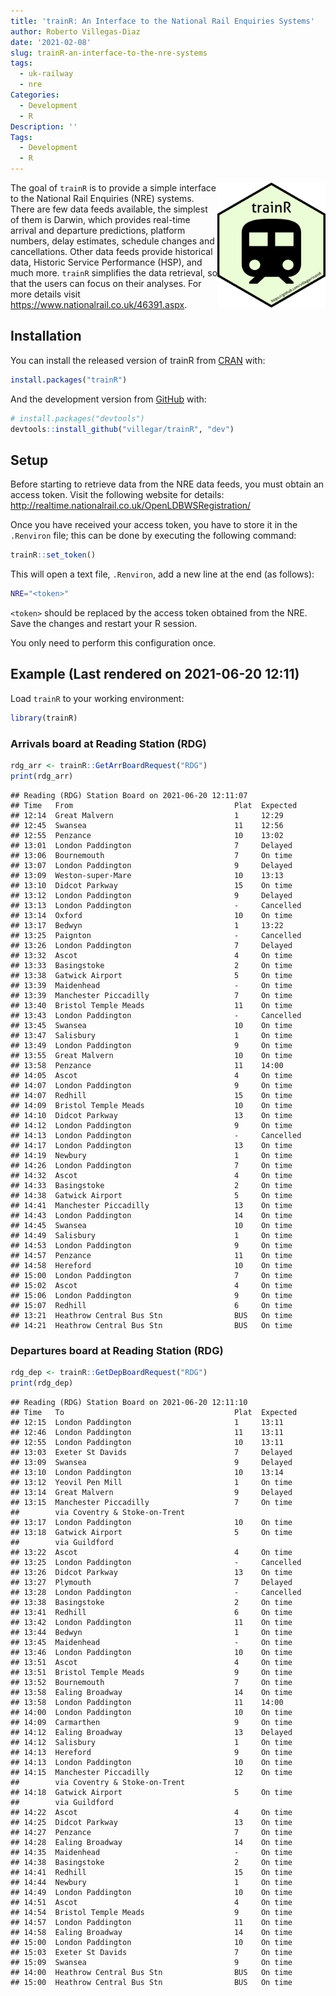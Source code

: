 ```yaml
---
title: 'trainR: An Interface to the National Rail Enquiries Systems'
author: Roberto Villegas-Diaz
date: '2021-02-08'
slug: trainR-an-interface-to-the-nre-systems
tags:
  - uk-railway
  - nre
Categories:
  - Development
  - R
Description: ''
Tags:
  - Development
  - R
---
```


<img src="https://raw.githubusercontent.com/villegar/trainR/main/inst/images/logo.png" alt="logo" align="right" height=200px/>

The goal of `trainR` is to provide a simple interface to the 
National Rail Enquiries (NRE) systems. There are few data feeds 
available, the simplest of them is Darwin, which provides real-time 
arrival and departure predictions, platform numbers, delay estimates, 
schedule changes and cancellations. Other data feeds provide historical 
data, Historic Service Performance (HSP), and much more. `trainR` 
simplifies the data retrieval, so that the users can focus on their 
analyses. For more details visit 
https://www.nationalrail.co.uk/46391.aspx.

## Installation

You can install the released version of trainR from [CRAN](https://CRAN.R-project.org) with:

``` r
install.packages("trainR")
```

And the development version from [GitHub](https://github.com/) with:

``` r
# install.packages("devtools")
devtools::install_github("villegar/trainR", "dev")
```

## Setup
Before starting to retrieve data from the NRE data feeds, you must obtain an access token. 
Visit the following website for details: http://realtime.nationalrail.co.uk/OpenLDBWSRegistration/

Once you have received your access token, you have to store it in the `.Renviron` file; this can be 
done by executing the following command:


```r
trainR::set_token()
```

This will open a text file, `.Renviron`, add a new line at the end (as follows):

```bash
NRE="<token>"
```

`<token>` should be replaced by the access token obtained from the NRE. Save the changes and restart 
your R session.

You only need to perform this configuration once.

## Example (Last rendered on 2021-06-20 12:11)

Load `trainR` to your working environment:

```r
library(trainR)
```

### Arrivals board at Reading Station (RDG)


```r
rdg_arr <- trainR::GetArrBoardRequest("RDG")
print(rdg_arr)
```

```
## Reading (RDG) Station Board on 2021-06-20 12:11:07
## Time   From                                    Plat  Expected
## 12:14  Great Malvern                           1     12:29
## 12:45  Swansea                                 11    12:56
## 12:55  Penzance                                10    13:02
## 13:01  London Paddington                       7     Delayed
## 13:06  Bournemouth                             7     On time
## 13:07  London Paddington                       9     Delayed
## 13:09  Weston-super-Mare                       10    13:13
## 13:10  Didcot Parkway                          15    On time
## 13:12  London Paddington                       9     Delayed
## 13:13  London Paddington                       -     Cancelled
## 13:14  Oxford                                  10    On time
## 13:17  Bedwyn                                  1     13:22
## 13:25  Paignton                                -     Cancelled
## 13:26  London Paddington                       7     Delayed
## 13:32  Ascot                                   4     On time
## 13:33  Basingstoke                             2     On time
## 13:38  Gatwick Airport                         5     On time
## 13:39  Maidenhead                              -     On time
## 13:39  Manchester Piccadilly                   7     On time
## 13:40  Bristol Temple Meads                    11    On time
## 13:43  London Paddington                       -     Cancelled
## 13:45  Swansea                                 10    On time
## 13:47  Salisbury                               1     On time
## 13:49  London Paddington                       9     On time
## 13:55  Great Malvern                           10    On time
## 13:58  Penzance                                11    14:00
## 14:05  Ascot                                   4     On time
## 14:07  London Paddington                       9     On time
## 14:07  Redhill                                 15    On time
## 14:09  Bristol Temple Meads                    10    On time
## 14:10  Didcot Parkway                          13    On time
## 14:12  London Paddington                       9     On time
## 14:13  London Paddington                       -     Cancelled
## 14:17  London Paddington                       13    On time
## 14:19  Newbury                                 1     On time
## 14:26  London Paddington                       7     On time
## 14:32  Ascot                                   4     On time
## 14:33  Basingstoke                             2     On time
## 14:38  Gatwick Airport                         5     On time
## 14:41  Manchester Piccadilly                   13    On time
## 14:43  London Paddington                       14    On time
## 14:45  Swansea                                 10    On time
## 14:49  Salisbury                               1     On time
## 14:53  London Paddington                       9     On time
## 14:57  Penzance                                11    On time
## 14:58  Hereford                                10    On time
## 15:00  London Paddington                       7     On time
## 15:02  Ascot                                   4     On time
## 15:06  London Paddington                       9     On time
## 15:07  Redhill                                 6     On time
## 13:21  Heathrow Central Bus Stn                BUS   On time
## 14:21  Heathrow Central Bus Stn                BUS   On time
```

### Departures board at Reading Station (RDG)


```r
rdg_dep <- trainR::GetDepBoardRequest("RDG")
print(rdg_dep)
```

```
## Reading (RDG) Station Board on 2021-06-20 12:11:10
## Time   To                                      Plat  Expected
## 12:15  London Paddington                       1     13:11
## 12:46  London Paddington                       11    13:11
## 12:55  London Paddington                       10    13:11
## 13:03  Exeter St Davids                        7     Delayed
## 13:09  Swansea                                 9     Delayed
## 13:10  London Paddington                       10    13:14
## 13:12  Yeovil Pen Mill                         1     On time
## 13:14  Great Malvern                           9     Delayed
## 13:15  Manchester Piccadilly                   7     On time
##        via Coventry & Stoke-on-Trent           
## 13:17  London Paddington                       10    On time
## 13:18  Gatwick Airport                         5     On time
##        via Guildford                           
## 13:22  Ascot                                   4     On time
## 13:25  London Paddington                       -     Cancelled
## 13:26  Didcot Parkway                          13    On time
## 13:27  Plymouth                                7     Delayed
## 13:28  London Paddington                       -     Cancelled
## 13:38  Basingstoke                             2     On time
## 13:41  Redhill                                 6     On time
## 13:42  London Paddington                       11    On time
## 13:44  Bedwyn                                  1     On time
## 13:45  Maidenhead                              -     On time
## 13:46  London Paddington                       10    On time
## 13:51  Ascot                                   4     On time
## 13:51  Bristol Temple Meads                    9     On time
## 13:52  Bournemouth                             7     On time
## 13:58  Ealing Broadway                         14    On time
## 13:58  London Paddington                       11    14:00
## 14:00  London Paddington                       10    On time
## 14:09  Carmarthen                              9     On time
## 14:12  Ealing Broadway                         13    Delayed
## 14:12  Salisbury                               1     On time
## 14:13  Hereford                                9     On time
## 14:13  London Paddington                       10    On time
## 14:15  Manchester Piccadilly                   12    On time
##        via Coventry & Stoke-on-Trent           
## 14:18  Gatwick Airport                         5     On time
##        via Guildford                           
## 14:22  Ascot                                   4     On time
## 14:25  Didcot Parkway                          13    On time
## 14:27  Penzance                                7     On time
## 14:28  Ealing Broadway                         14    On time
## 14:35  Maidenhead                              -     On time
## 14:38  Basingstoke                             2     On time
## 14:41  Redhill                                 15    On time
## 14:44  Newbury                                 1     On time
## 14:49  London Paddington                       10    On time
## 14:51  Ascot                                   4     On time
## 14:54  Bristol Temple Meads                    9     On time
## 14:57  London Paddington                       11    On time
## 14:58  Ealing Broadway                         14    On time
## 15:00  London Paddington                       10    On time
## 15:03  Exeter St Davids                        7     On time
## 15:09  Swansea                                 9     On time
## 14:00  Heathrow Central Bus Stn                BUS   On time
## 15:00  Heathrow Central Bus Stn                BUS   On time
```
